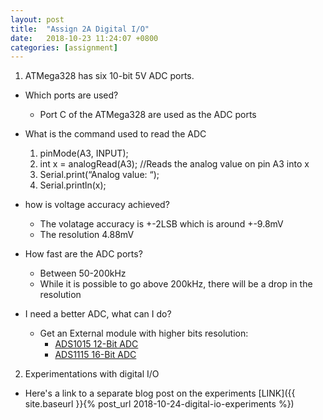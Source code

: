 ```yaml
---
layout: post
title:  "Assign 2A Digital I/O"
date:   2018-10-23 11:24:07 +0800
categories: [assignment]
---
```


1. ATMega328 has six 10-bit 5V ADC ports.
  * Which ports are used? <br />
     - Port C of the ATMega328 are used as the ADC ports

  * What is the command used to read the ADC <br />
     1. pinMode(A3, INPUT);
     2. int x = analogRead(A3); //Reads the analog value on pin A3 into x
     3. Serial.print(“Analog value: “);
     4. Serial.println(x);

  * how is voltage accuracy achieved?
     - The volatage accuracy is +-2LSB which is around +-9.8mV
     - The resolution 4.88mV

  * How fast are the ADC ports?
     - Between 50-200kHz
     - While it is possible to go above 200kHz, there will be a drop in the resolution

  * I need a better ADC, what can I do?
     - Get an External module with higher bits resolution:
         - [ADS1015 12-Bit ADC](https://www.adafruit.com/product/1083)
         - [ADS1115 16-Bit ADC](https://www.adafruit.com/product/1085)

2. Experimentations with digital I/O
  * Here's a link to a separate blog post on the experiments [LINK]({{ site.baseurl  }}{% post_url 2018-10-24-digital-io-experiments %})
